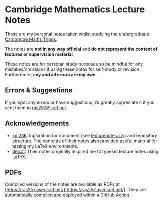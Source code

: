 # Cambridge Mathematics Lecture Notes
These are my personal notes taken whilst studying the undergraduate [Cambridge Maths Tripos](https://www.maths.cam.ac.uk/undergrad/undergrad).

The notes are **not in any way official** and **do not represent the content of lectures or supervision material**.

These notes are for personal study purposes so be mindful for any mistakes/omissions if using these notes for self-study or revision.
Furthermore, **any and all errors are my own**.

## Errors & Suggestions
If you spot any errors or have suggestions, I’d greatly appreciate it if you sent them to [ras257@srcf.net](mailto:ras257@srcf.net).

## Acknowledgements
- [sgj236](https://github.com/ostephagus/lecture-notes]): Inpsiration for document (see [lecturenotes.sty](https://github.com/ostephagus/lecturenotes)) and repository structure.
The contents of their notes also provided useful material for testing my LaTeX environments. 
- [dec41](https://github.com/dalcde/cam-notes]): Their notes originally inspired me to typeset lecture notes using LaTeX.

## PDFs
Compiled versions of the notes are available as PDFs at [https://ras257.user.srcf.net/](https://ras257.user.srcf.net/). They are automatically compiled and deployed within a [GitHub Action](https://github.com/ras257/cam-notes/actions).
